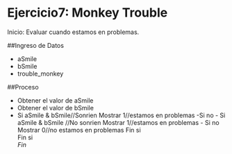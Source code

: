 # Ejercicio7: Monkey Trouble

Inicio: Evaluar cuando estamos en problemas.

##Ingreso de Datos
- aSmile
- bSmile
- trouble_monkey

##Proceso
- Obtener el valor de aSmile
- Obtener el valor de bSmile
- Si aSmile & bSmile//Sonrien
    Mostrar 1//estamos en problemas
    -Si no
        - Si aSmile & bSmile //No sonrien
            Mostrar 1//estamos en problemas
        - Si no 
            Mostrar 0//no estamos en problemas
    Fin si        
Fin si        
*Fin*
